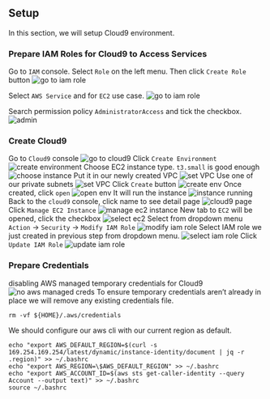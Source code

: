 
## Setup

In this section, we will setup Cloud9 environment.

### Prepare IAM Roles for Cloud9 to Access Services

Go to `IAM` console. Select `Role` on the left menu. Then click `Create Role` button
![go to iam role](./static/003a-to-iam-role.jpg)

Select `AWS Service` and for `EC2` use case.
![go to iam role](./static/003b-create-for-ec2.jpg)

Search permission policy `AdministratorAccess` and tick the checkbox.
![admin](./static/003c-admin.jpg)


### Create Cloud9

Go to `Cloud9` console
![go to cloud9](./static/002a-to-cloud9.jpg)
Click `Create Environment`
![create environment](./static/002b-create-env.jpg)
Choose EC2 instance type. `t3.small` is good enough
![choose instance](./static/002c-t3-small.jpg)
Put it in our newly created VPC
![set VPC](./static/002d-use-our-vpc.jpg)
Use one of our private subnets
![set VPC](./static/002e-use-private-subnet.jpg)
Click `Create` button
![create env](./static/002f-create.jpg)
Once created, click `open`
![open env](./static/002g-created.jpg)
It will run the instance
![instance running](./static/002h-open-cloud9.jpg)
Back to the `cloud9` console, click name to see detail page
![cloud9 page](./static/002g-created.jpg)
Click `Manage EC2 Instance`
![manage ec2 instance](./static/002i-open-cloud9-detail.jpg)
New tab to `EC2` will be opened, click the checkbox
![select ec2](./static/002j-in-ec2-console.jpg)
Select from dropdown menu `Action` -> `Security` -> `Modify IAM Role`
![modify iam role](./static/002k-modify-iam-role.jpg)
Select IAM role we just created in previous step from dropdown menu.
![select iam role](./static/002l-update-iam-role.jpg)
Click `Update IAM Role`
![update iam role](./static/002m-update-iam-role.jpg)

### Prepare Credentials

disabling AWS managed temporary credentials for Cloud9
![no aws managed creds](./static/004a-no-managed-temporary-creds.jpg)
To ensure temporary credentials aren’t already in place we will remove any existing credentials file.
```
rm -vf ${HOME}/.aws/credentials
```
We should configure our aws cli with our current region as default.
```
echo "export AWS_DEFAULT_REGION=$(curl -s 169.254.169.254/latest/dynamic/instance-identity/document | jq -r .region)" >> ~/.bashrc
echo "export AWS_REGION=\$AWS_DEFAULT_REGION" >> ~/.bashrc
echo "export AWS_ACCOUNT_ID=$(aws sts get-caller-identity --query Account --output text)" >> ~/.bashrc
source ~/.bashrc
```